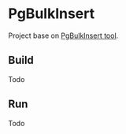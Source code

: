 # PgBulkInsert

Project base on [PgBulkInsert tool](https://github.com/bytefish/PgBulkInsert).

## Build
Todo

## Run
Todo